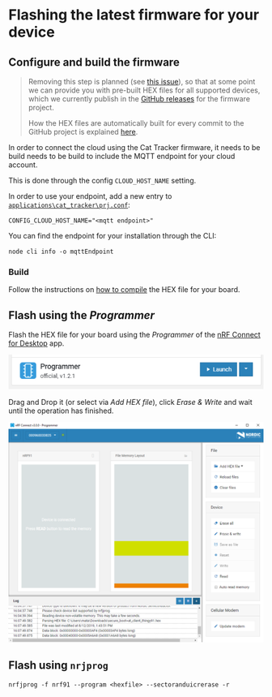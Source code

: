 # Flashing the latest firmware for your device

## Configure and build the firmware

> Removing this step is planned (see
> [this issue](https://github.com/bifravst/cat-tracker-fw/issues/17)), so that
> at some point we can provide you with pre-built HEX files for all supported
> devices, which we currently publish in the
> [GitHub releases](https://github.com/bifravst/cat-tracker-fw/releases) for the
> firmware project.
>
> How the HEX files are automatically built for every commit to the GitHub
> project is explained [here](../guides/AutomateHEXFileBuildingOnCircleCI.md).

In order to connect the cloud using the Cat Tracker firmware, it needs to be
build needs to be build to include the MQTT endpoint for your cloud account.

This is done through the config `CLOUD_HOST_NAME` setting.

In order to use your endpoint, add a new entry to
[`applications\cat_tracker\prj.conf`](https://github.com/bifravst/cat-tracker-fw/blob/saga/applications/cat_tracker/prj.conf):

    CONFIG_CLOUD_HOST_NAME="<mqtt endpoint>"

You can find the endpoint for your installation through the CLI:

    node cli info -o mqttEndpoint

### Build

Follow the instructions on [how to compile](../firmware/Compiling.md) the HEX
file for your board.

## Flash using the _Programmer_

Flash the HEX file for your board using the _Programmer_ of the
[nRF Connect for Desktop](https://www.nordicsemi.com/Software-and-Tools/Development-Tools/nRF-Connect-for-desktop)
app.

![nRF Connect for Desktop Programmer](images/programmer-desktop.png)

Drag and Drop it (or select via _Add HEX file_), click _Erase & Write_ and wait
until the operation has finished.

![nRF Connect for Desktop Programmer](images/programmer-modem-desktop.png)

## Flash using `nrjprog`

    nrfjprog -f nrf91 --program <hexfile> --sectoranduicrerase -r

